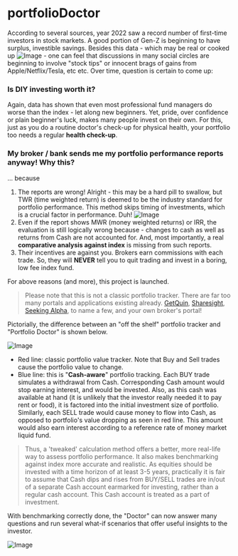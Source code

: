 # portfolioDoctor

According to several sources, year 2022 saw a record number of first-time investors in stock markets. A good portion of Gen-Z is beginning to have surplus, investible savings. Besides this data - which may be real or cooked up ![Image](https://user-images.githubusercontent.com/20066864/243864065-292f45a0-8d9f-4091-963b-ec8aee2791c9.png) - one can feel that discussions in many social circles are beginning to involve "stock tips" or innocent brags of gains from Apple/Netflix/Tesla, etc etc. Over time, question is certain to come up:

### Is DIY investing worth it? 

Again, data has shown that even most professional fund managers do worse than the index - let along new beginners. Yet, pride, over confidence or plain beginner's luck, makes many people invest on their own. For this, just as you do a routine doctor's check-up for physical health, your portfolio too needs a regular **health check-up**.

### My broker / bank sends me my portfolio performance reports anyway! Why this?

... because

1. The reports are wrong! Alright - this may be a hard pill to swallow, but TWR (time weighted return) is deemed to be the industry standard for portfolio performance. This method skips timing of investments, which is a crucial factor in performance. Duh!  ![Image](https://user-images.githubusercontent.com/20066864/243864329-9cc0cc55-bd70-4fc0-bd2d-0f714a5a063f.png)
2. Even if the report shows MWR (money weighted returns) or IRR, the evaluation is still logically wrong because - changes to cash as well as returns from Cash are not accounted for. And, most importantly, a real **comparative analysis against index** is missing from such reports. 
3. Their incentives are against you. Brokers earn commissions with each trade. So, they will **NEVER** tell you to quit trading and invest in a boring, low fee index fund. 

For above reasons (and more), this project is launched. 

> Please note that this is not a classic portfolio tracker. There are far too many portals and applications existing already. [GetQuin](getquin.com), [Sharesight](https://www.sharesight.com), [Seeking Alpha](https://seekingalpha.com), to name a few, and your own broker's portal!  

Pictorially, the difference between an "off the shelf" portfolio tracker and "Portfolio Doctor" is shown below. 


![Image](https://user-images.githubusercontent.com/20066864/243858729-5bbe9e64-e845-442c-8245-cb283704abda.png)

- Red line: classic portfolio value tracker. Note that Buy and Sell trades cause the portfolio value to change. 
- Blue line: this is "**Cash-aware**" portfolio tracking. Each BUY trade simulates a withdrawal from Cash. Corresponding Cash amount would stop earning interest, and would be invested. Also, as this cash was available at hand (it is unlikely that the investor really needed it to pay rent or food), it is factored into the initial investment size of portfolio. Similarly, each SELL trade would cause money to flow into Cash, as opposed to portfolio's value dropping as seen in red line. This amount would also earn interest according to a reference rate of money market liquid fund. 

> Thus, a 'tweaked' calculation method offers a better, more real-life way to assess portfolio performance. It also makes benchmarking against index more accurate and realistic. As equities should be invested with a time horizon of at least 3-5 years, practically it is fair to assume that Cash dips and rises from BUY/SELL trades are in/out of a separate Cash account earmarked for investing, rather than a regular cash account. This Cash account is treated as a part of investment.

With benchmarking correctly done, the "Doctor" can now answer many questions and run several what-if scenarios that offer useful insights to the investor.


![Image](https://user-images.githubusercontent.com/20066864/243866423-378681d8-fa5b-4a51-8afd-931c68faca28.png)
